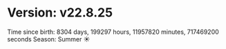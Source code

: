 # Version: v22.8.25
Time since birth: 8304 days, 199297 hours, 11957820 minutes, 717469200 seconds
Season: Summer ☀️
